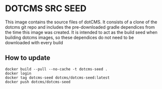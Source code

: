# DOTCMS SRC SEED

This image contains the source files of dotCMS.  It consists of a clone of the dotcms git repo and includes the pre-downloaded gradle dependices from the time this image was created.  It is intended to act as the build seed when building dotcms images, so these dependices do not need to be downloaded with every build

## How to update
```
docker build --pull --no-cache -t dotcms-seed .
docker login
docker tag dotcms-seed dotcms/dotcms-seed:latest
docker push dotcms/dotcms-seed

```
